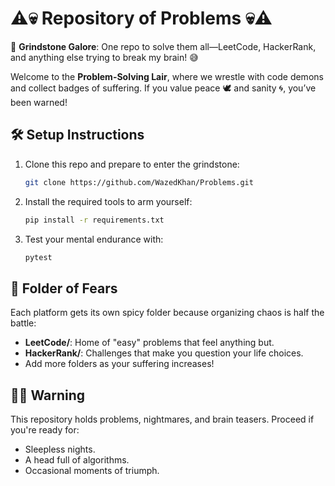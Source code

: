 # ⚠️💀 Repository of Problems 💀⚠️  

🧠 **Grindstone Galore**: One repo to solve them all—LeetCode, HackerRank, and anything else trying to break my brain! 😅  

Welcome to the **Problem-Solving Lair**, where we wrestle with code demons and collect badges of suffering. If you value peace 🕊️ and sanity 🌀, you’ve been warned!  

## 🛠️ Setup Instructions  

1. Clone this repo and prepare to enter the grindstone:  
   ```bash  
   git clone https://github.com/WazedKhan/Problems.git
   ```  

2. Install the required tools to arm yourself:  
   ```bash  
   pip install -r requirements.txt  
   ```  

3. Test your mental endurance with:  
   ```bash  
   pytest  
   ```  

## 📁 Folder of Fears  

Each platform gets its own spicy folder because organizing chaos is half the battle:  
- **LeetCode/**: Home of "easy" problems that feel anything but.  
- **HackerRank/**: Challenges that make you question your life choices.  
- Add more folders as your suffering increases!  

## 🙅‍♂️ Warning  

This repository holds problems, nightmares, and brain teasers. Proceed if you're ready for:  
- Sleepless nights.  
- A head full of algorithms.  
- Occasional moments of triumph.  
